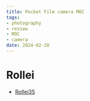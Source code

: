 ```yaml
---
title: Pocket Film camera MOC
tags:
- photography
- review
- MOC
- camera
date: 2024-02-28
---
```


# Rollei

* [Rollei35](photography/cameras_Research/Pocket_film/Rollei_35.md)